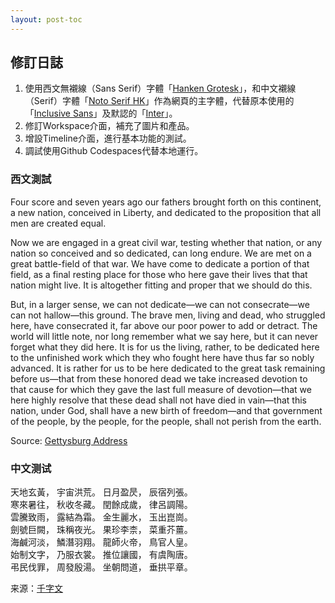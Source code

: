 ```yaml
---
layout: post-toc
---
```


## 修訂日誌
1. 使用西文無襯線（Sans Serif）字體「[Hanken Grotesk](https://hanken.co/products/hanken-grotesk)」，和中文襯線（Serif）字體「[Noto Serif HK](https://fonts.google.com/noto)」作為網頁的主字體，代替原本使用的「[Inclusive Sans](https://www.oliviaking.com/inclusive-sans)」及默認的「[Inter](https://rsms.me/inter/)」。
2. 修訂Workspace介面，補充了圖片和產品。
3. 增設Timeline介面，進行基本功能的測試。
4. 調試使用Github Codespaces代替本地運行。

### 西文測試

Four score and seven years ago our fathers brought forth on this continent, a new nation, conceived in Liberty, and dedicated to the proposition that all men are created equal.

Now we are engaged in a great civil war, testing whether that nation, or any nation so conceived and so dedicated, can long endure. We are met on a great battle-field of that war. We have come to dedicate a portion of that field, as a final resting place for those who here gave their lives that that nation might live. It is altogether fitting and proper that we should do this.

But, in a larger sense, we can not dedicate—we can not consecrate—we can not hallow—this ground. The brave men, living and dead, who struggled here, have consecrated it, far above our poor power to add or detract. The world will little note, nor long remember what we say here, but it can never forget what they did here. It is for us the living, rather, to be dedicated here to the unfinished work which they who fought here have thus far so nobly advanced. It is rather for us to be here dedicated to the great task remaining before us—that from these honored dead we take increased devotion to that cause for which they gave the last full measure of devotion—that we here highly resolve that these dead shall not have died in vain—that this nation, under God, shall have a new birth of freedom—and that government of the people, by the people, for the people, shall not perish from the earth.

Source: [Gettysburg Address](https://en.wikipedia.org/wiki/Gettysburg_Address)
### 中文测试

天地玄黃， 宇宙洪荒。 日月盈昃， 辰宿列張。<br>
寒來暑往， 秋收冬藏。 閏餘成歲， 律呂調陽。<br>
雲騰致雨， 露結為霜。 金生麗水， 玉出崑崗。<br>
劍號巨闕， 珠稱夜光。 果珍李柰， 菜重芥薑。<br>
海鹹河淡， 鱗潛羽翔。 龍師火帝， 鳥官人皇。<br>
始制文字， 乃服衣裳。 推位讓國， 有虞陶唐。<br>
弔民伐罪， 周發殷湯。 坐朝問道， 垂拱平章。

来源：[千字文](https://zh.wikipedia.org/wiki/千字文)